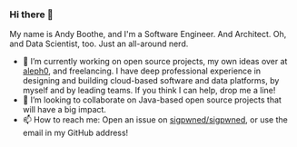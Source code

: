 ### Hi there 👋

My name is Andy Boothe, and I'm a Software Engineer. And Architect. Oh, and Data Scientist, too. Just an all-around nerd.

- 🔭 I’m currently working on open source projects, my own ideas over at [aleph0](https://github.com/aleph0), and freelancing. I have deep professional experience in designing and building cloud-based software and data platforms, by myself and by leading teams. If you think I can help, drop me a line!
- 👯 I’m looking to collaborate on Java-based open source projects that will have a big impact.
- 📫 How to reach me: Open an issue on [sigpwned/sigpwned](https://github.com/sigpwned/sigpwned), or use the email in my GitHub address!

<!--
**sigpwned/sigpwned** is a ✨ _special_ ✨ repository because its `README.md` (this file) appears on your GitHub profile.

Here are some ideas to get you started:

- 🔭 I’m currently working on ...
- 🌱 I’m currently learning ...
- 👯 I’m looking to collaborate on ...
- 🤔 I’m looking for help with ...
- 💬 Ask me about ...
- 📫 How to reach me: ...
- 😄 Pronouns: ...
- ⚡ Fun fact: ...
-->
